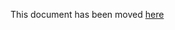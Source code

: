 This document has been moved [here](https://lyft.github.io/cartography/modules/crxcavator/config.html)

